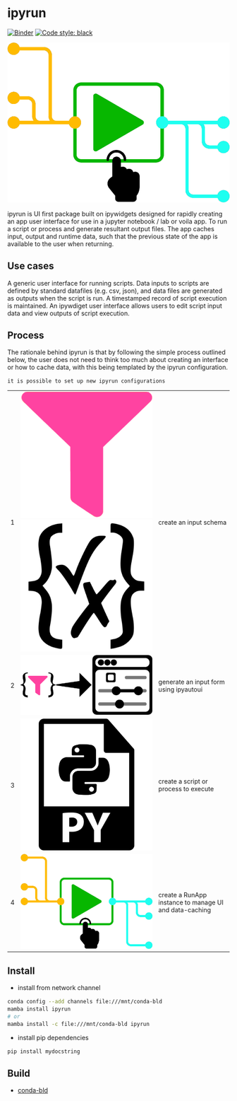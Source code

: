# ipyrun

[![Binder](https://mybinder.org/badge_logo.svg)](https://mybinder.org/v2/gh/maxfordham/ipyrun/HEAD)
[![Code style: black](https://img.shields.io/badge/code%20style-black-000000.svg)](https://github.com/psf/black)

![](docs/images/logo.png)

ipyrun is UI first package built on ipywidgets designed for rapidly creating an app user interface for use in a jupyter notebook / lab or voila app. To run a script or process and generate resultant output files. The app caches input, output and runtime data, such that the previous state of the app is available to the user when returning. 

## Use cases

A generic user interface for running scripts.
Data inputs to scripts are defined by standard datafiles (e.g. csv, json), and data files are generated as outputs when the script is run.
A timestamped record of script execution is maintained.
An ipywdiget user interface allows users to edit script input data and view outputs of script execution.

## Process

The rationale behind ipyrun is that by following the simple process outlined below, the user does not need to think 
too much about creating an interface or how to cache data, with this being templated by the ipyrun configuration. 

```{note}
it is possible to set up new ipyrun configurations 
```

|     |                                                                              |                                                        |
| --- | ---------------------------------------------------------------------------- | ------------------------------------------------------ |
| 1   | ![](docs/images/pydantic-small-icon.png)![](docs/images/jsonschema-icon.png) | create an input schema                                 |
| 2   | ![](docs/images/logo-ipyautoui.png)                                          | generate an input form using ipyautoui                 |
| 3   | ![](docs/images/pythonscript-icon.svg)                                       | create a script or process to execute                  |
| 4   | ![](docs/images/logo.png)                                                    | create a RunApp instance to manage UI and data-caching |


## Install

- install from network channel

```bash
conda config --add channels file:///mnt/conda-bld
mamba install ipyrun
# or 
mamba install -c file:///mnt/conda-bld ipyrun
```

- install pip dependencies

```bash
pip install mydocstring
```

## Build

- [conda-bld](docs/conda-bld.md)